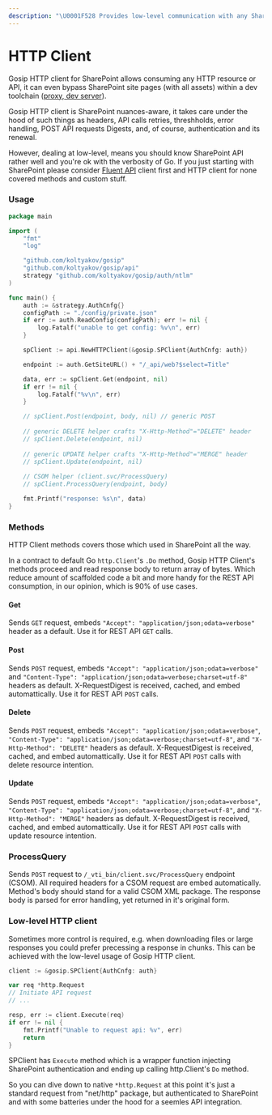 ```yaml
---
description: "\U0001F528 Provides low-level communication with any SharePoint API"
---
```


# HTTP Client

Gosip HTTP client for SharePoint allows consuming any HTTP resource or API, it can even bypass SharePoint site pages \(with all assets\) within a dev toolchain \([proxy, dev server](https://github.com/koltyakov/gosip/tree/master/cmd/samples/proxy)\).

Gosip HTTP client is SharePoint nuances-aware, it takes care under the hood of such things as headers, API calls retries, threshholds, error handling, POST API requests Digests, and, of course, authentication and its renewal.

However, dealing at low-level, means you should know SharePoint API rather well and you're ok with the verbosity of Go. If you just starting with SharePoint please consider [Fluent API](fluent.md) client first and HTTP client for none covered methods and custom stuff.

### Usage

```go
package main

import (
    "fmt"
    "log"

    "github.com/koltyakov/gosip"
    "github.com/koltyakov/gosip/api"
    strategy "github.com/koltyakov/gosip/auth/ntlm"
)

func main() {
    auth := &strategy.AuthCnfg{}
    configPath := "./config/private.json"
    if err := auth.ReadConfig(configPath); err != nil {
        log.Fatalf("unable to get config: %v\n", err)
    }

    spClient := api.NewHTTPClient(&gosip.SPClient{AuthCnfg: auth})

    endpoint := auth.GetSiteURL() + "/_api/web?$select=Title"

    data, err := spClient.Get(endpoint, nil)
    if err != nil {
        log.Fatalf("%v\n", err)
    }

    // spClient.Post(endpoint, body, nil) // generic POST
    
    // generic DELETE helper crafts "X-Http-Method"="DELETE" header
    // spClient.Delete(endpoint, nil)
    
    // generic UPDATE helper crafts "X-Http-Method"="MERGE" header
    // spClient.Update(endpoint, nil)
    
    // CSOM helper (client.svc/ProcessQuery)
    // spClient.ProcessQuery(endpoint, body)

    fmt.Printf("response: %s\n", data)
}
```

### Methods

HTTP Client methods covers those which used in SharePoint all the way.

In a contract to default Go `http.Client`'s `.Do` method, Gosip HTTP Client's methods proceed and read response body to return array of bytes. Which reduce amount of scaffolded code a bit and more handy for the REST API consumption, in our opinion, which is 90% of use cases.

#### Get

Sends `GET` request, embeds `"Accept": "application/json;odata=verbose"` header as a default. Use it for REST API `GET` calls.

#### Post

Sends `POST` request, embeds `"Accept": "application/json;odata=verbose"` and `"Content-Type": "application/json;odata=verbose;charset=utf-8"` headers as default. X-RequestDigest is received, cached, and embed automattically. Use it for REST API `POST` calls.

#### Delete

Sends `POST` request, embeds `"Accept": "application/json;odata=verbose"`, `"Content-Type": "application/json;odata=verbose;charset=utf-8"`, and `"X-Http-Method": "DELETE"` headers as default. X-RequestDigest is received, cached, and embed automattically. Use it for REST API `POST` calls with delete resource intention.

#### Update

Sends `POST` request, embeds `"Accept": "application/json;odata=verbose"`, `"Content-Type": "application/json;odata=verbose;charset=utf-8"`, and `"X-Http-Method": "MERGE"` headers as default. X-RequestDigest is received, cached, and embed automattically. Use it for REST API `POST` calls with update resource intention.

### ProcessQuery

Sends `POST` request to `/_vti_bin/client.svc/ProcessQuery` endpoint \(CSOM\). All required headers for a CSOM request are embed automatically. Method's body should stand for a valid CSOM XML package. The response body is parsed for error handling, yet returned in it's original form.

### Low-level HTTP client

Sometimes more control is required, e.g. when downloading files or large responses you could prefer precessing a response in chunks. This can be achieved with the low-level usage of Gosip HTTP client.

```go
client := &gosip.SPClient{AuthCnfg: auth}

var req *http.Request
// Initiate API request
// ...

resp, err := client.Execute(req)
if err != nil {
    fmt.Printf("Unable to request api: %v", err)
    return
}
```

SPClient has `Execute` method which is a wrapper function injecting SharePoint authentication and ending up calling http.Client's `Do` method.

So you can dive down to native `*http.Request` at this point it's just a standard request from "net/http" package, but authenticated to SharePoint and with some batteries under the hood for a seemles API integration.

